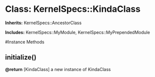 # Class: KernelSpecs::KindaClass
**Inherits:** KernelSpecs::AncestorClass
    
**Includes:** KernelSpecs::MyModule, KernelSpecs::MyPrependedModule
  




#Instance Methods
## initialize() [](#method-i-initialize)

**@return** [KindaClass] a new instance of KindaClass

